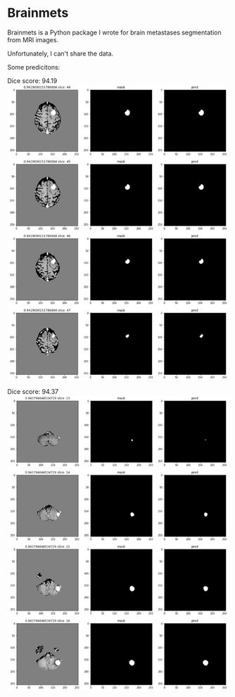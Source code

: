 # Brainmets
Brainmets is a Python package I wrote for brain metastases segmentation from MRI images.

Unfortunately, I can't share the data.

Some predicitons:

Dice score: 94.19
![Some Predictions](https://github.com/SihanChen46/Brainmets/blob/master/examples/prediction%201.png)

Dice score: 94.37
![Some Predictions](https://github.com/SihanChen46/Brainmets/blob/master/examples/prediction%202.png)
